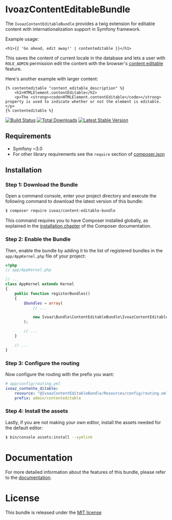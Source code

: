 IvoazContentEditableBundle
==========================

The `IvoazContentEditableBundle` provides a twig extension for editable content
with internationalization support in Symfony framework.

Example usage:

```twig
<h1>{{ 'Go ahead, edit away!' | contenteditable }}</h1>
```

This saves the content of current locale in the database and lets a user with
`ROLE_ADMIN` permission edit the content with the browser's
[content editable](https://developer.mozilla.org/en-US/docs/Web/Guide/HTML/Content_Editable)
feature.

Here's another example with larger content:
```twig
{% contenteditable "content_editable_description" %}
    <h2>HTMLElement.contentEditable</h2>
    <p>The <strong><code>HTMLElement.contentEditable</code></strong> property is used to indicate whether or not the element is editable.</p>
{% contenteditable %}
```

[![Build Status](https://travis-ci.org/ivoaz/content-editable-bundle.svg?branch=master)](https://travis-ci.org/ivoaz/content-editable-bundle)
[![Total Downloads](https://poser.pugx.org/ivoaz/content-editable-bundle/downloads.png)](https://packagist.org/packages/ivoaz/content-editable-bundle)
[![Latest Stable Version](https://poser.pugx.org/ivoaz/content-editable-bundle/v/stable.png)](https://packagist.org/packages/ivoaz/content-editable-bundle)

Requirements
------------

* Symfony ~3.0
* For other library requirements see the `require` section of
  [composer.json](composer.json)

Installation
------------

### Step 1: Download the Bundle


Open a command console, enter your project directory and execute the
following command to download the latest version of this bundle:

```bash
$ composer require ivoaz/content-editable-bundle
```

This command requires you to have Composer installed globally, as explained
in the [installation chapter](https://getcomposer.org/doc/00-intro.md)
of the Composer documentation.

### Step 2: Enable the Bundle

Then, enable the bundle by adding it to the list of registered bundles
in the `app/AppKernel.php` file of your project:

```php
<?php
// app/AppKernel.php

// ...
class AppKernel extends Kernel
{
    public function registerBundles()
    {
        $bundles = array(
            // ...

            new Ivoaz\Bundle\ContentEditableBundle\IvoazContentEditableBundle(),
        );

        // ...
    }

    // ...
}
```

### Step 3: Configure the routing

Now configure the routing with the prefix you want:

```yml
# app/config/routing.yml
ivoaz_contente_ditable:
    resource: "@IvoazContentEditableBundle/Resources/config/routing.xml"
    prefix: admin/contenteditable

```

### Step 4: Install the assets

Lastly, if you are not making your own editor, install the assets needed for the
default editor:

```bash
$ bin/console assets:install --symlink
```

Documentation
=============

For more detailed information about the features of this bundle, please refer to
the [documentation](Resources/doc/index.rst).

License
=======

This bundle is released under the [MIT license](LICENSE)
